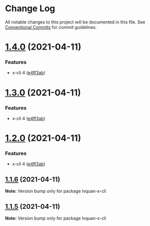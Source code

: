 # Change Log

All notable changes to this project will be documented in this file.
See [Conventional Commits](https://conventionalcommits.org) for commit guidelines.

<a name="1.4.0"></a>
# [1.4.0](https://github.com/lvyuang/lerna-yarn-workspaces-example-master/compare/lvquan-x-cli@1.1.6...lvquan-x-cli@1.4.0) (2021-04-11)


### Features

* x-cli 4 ([e4ff3ab](https://github.com/lvyuang/lerna-yarn-workspaces-example-master/commit/e4ff3ab))




<a name="1.3.0"></a>
# [1.3.0](https://github.com/lvyuang/lerna-yarn-workspaces-example-master/compare/lvquan-x-cli@1.1.6...lvquan-x-cli@1.3.0) (2021-04-11)


### Features

* x-cli 4 ([e4ff3ab](https://github.com/lvyuang/lerna-yarn-workspaces-example-master/commit/e4ff3ab))




<a name="1.2.0"></a>
# [1.2.0](https://github.com/lvyuang/lerna-yarn-workspaces-example-master/compare/lvquan-x-cli@1.1.6...lvquan-x-cli@1.2.0) (2021-04-11)


### Features

* x-cli 4 ([e4ff3ab](https://github.com/lvyuang/lerna-yarn-workspaces-example-master/commit/e4ff3ab))




<a name="1.1.6"></a>
## [1.1.6](https://github.com/lvyuang/lerna-yarn-workspaces-example-master/compare/lvquan-x-cli@1.1.5...lvquan-x-cli@1.1.6) (2021-04-11)




**Note:** Version bump only for package lvquan-x-cli

<a name="1.1.5"></a>
## [1.1.5](https://github.com/lvyuang/lerna-yarn-workspaces-example-master/compare/lvquan-x-cli@1.1.4...lvquan-x-cli@1.1.5) (2021-04-11)




**Note:** Version bump only for package lvquan-x-cli
